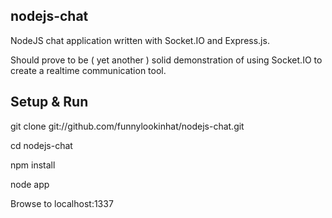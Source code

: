 ## nodejs-chat

NodeJS chat application written with Socket.IO and Express.js.

Should prove to be ( yet another ) solid demonstration of using Socket.IO to create a realtime communication tool.

## Setup & Run

git clone git://github.com/funnylookinhat/nodejs-chat.git

cd nodejs-chat

npm install

node app

Browse to localhost:1337
